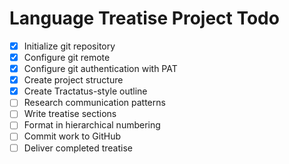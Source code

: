 # Language Treatise Project Todo

- [x] Initialize git repository
- [x] Configure git remote
- [x] Configure git authentication with PAT
- [x] Create project structure
- [x] Create Tractatus-style outline
- [ ] Research communication patterns
- [ ] Write treatise sections
- [ ] Format in hierarchical numbering
- [ ] Commit work to GitHub
- [ ] Deliver completed treatise
